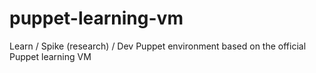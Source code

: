 # puppet-learning-vm
Learn / Spike (research) / Dev Puppet environment based on the official Puppet learning VM
